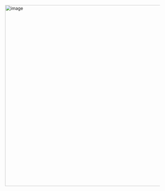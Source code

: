 <img width="590" alt="image" src="https://github.com/user-attachments/assets/b21943e0-53ad-476a-8c44-afd8b3c2c0da">
